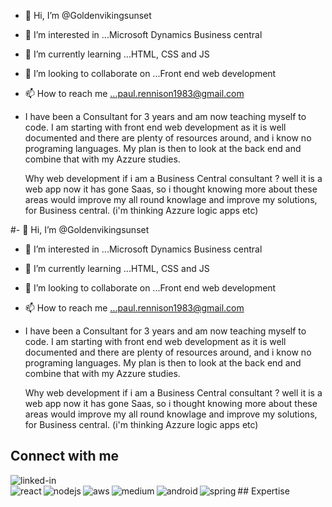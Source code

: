 - 👋 Hi, I’m @Goldenvikingsunset
- 👀 I’m interested in ...Microsoft Dynamics Business central
- 🌱 I’m currently learning ...HTML, CSS and JS
- 💞️ I’m looking to collaborate on ...Front end web development
- 📫 How to reach me ...paul.rennison1983@gmail.com
- I have been a Consultant for 3 years and am now teaching myself to code.
  I am starting with front end web development as it is well documented and there are plenty of resources around, and i know no programing languages.
  My plan is then to look at the back end and combine that with my Azzure studies.
  
  Why web development if i am a Business Central consultant ? well it is a web app now it has gone Saas,
  so i thought knowing more about these areas would improve my all round knowlage and improve my solutions,
  for Business central. (i'm thinking Azzure logic apps etc) 

<!---
Goldenvikingsunset/Goldenvikingsunset is a ✨ special ✨ repository because its `README.md` (this file) appears on your GitHub profile.
You can click the Preview link to take a look at your changes.
--->

#- 👋 Hi, I’m @Goldenvikingsunset
- 👀 I’m interested in ...Microsoft Dynamics Business central
- 🌱 I’m currently learning ...HTML, CSS and JS
- 💞️ I’m looking to collaborate on ...Front end web development
- 📫 How to reach me ...paul.rennison1983@gmail.com
- I have been a Consultant for 3 years and am now teaching myself to code.
  I am starting with front end web development as it is well documented and there are plenty of resources around, and i know no programing languages.
  My plan is then to look at the back end and combine that with my Azzure studies.
  
  Why web development if i am a Business Central consultant ? well it is a web app now it has gone Saas,
  so i thought knowing more about these areas would improve my all round knowlage and improve my solutions,
  for Business central. (i'm thinking Azzure logic apps etc) 

<!---
Goldenvikingsunset/Goldenvikingsunset is a ✨ special ✨ repository because its `README.md` (this file) appears on your GitHub profile.
You can click the Preview link to take a look at your changes.
--->

## Connect with me
[<img align="left" alt="linked-in" src="https://img.shields.io/badge/linkedin-%230077B5.svg?&style=for-the-badge&logo=linkedin&logoColor=white" />](https://www.linkedin.com/in/paul-rennison-599399a1/)
<!---
[<img align="left" alt="medium" src="https://img.shields.io/badge/medium-%2312100E.svg?&style=for-the-badge&logo=medium&logoColor=white" />](https://56faisal.medium.com/)
[<img align="left" alt="stack-overflow" src="https://img.shields.io/badge/stack%20overflow-FE7A16?logo=stack-overflow&logoColor=white&style=for-the-badge" />](https://stackoverflow.com/users/5379437/mohammad-faisal)
[<img align="left" alt="facebook" src="https://img.shields.io/badge/facebook-%231877F2.svg?&style=for-the-badge&logo=facebook&logoColor=white" />](https://www.facebook.com/56faisal/)
[<img align="left" alt="twitter" src="https://img.shields.io/badge/twitter-%231DA1F2.svg?&style=for-the-badge&logo=twitter&logoColor=white" />](https://twitter.com/Mohamma88766694)
<br>
<br>
--->
<br>
## Expertise
<img align="left" alt="react" src="https://img.shields.io/badge/react%20-%2320232a.svg?&style=for-the-badge&logo=react&logoColor=%2361DAFB" />
<img align="left" alt="nodejs" src="https://img.shields.io/badge/node.js%20-%2343853D.svg?&style=for-the-badge&logo=node.js&logoColor=white" />
<img align="left" alt="aws" src="https://img.shields.io/badge/Business Central%20-%23232F3E?logo=amazon-aws&logoColor=white&style=for-the-badge" />
<img align="left" alt="medium" src="https://img.shields.io/badge/Azure-%23316192.svg?&style=for-the-badge&logo=postgresql&logoColor=white" />
<img align="left" alt="android" src="https://img.shields.io/badge/Java%20Script-3DDC84?logo=android&logoColor=white&style=for-the-badge" />
<img align="left" alt="spring" src="https://img.shields.io/badge/Power%20Platform%20-%236DB33F.svg?&style=for-the-badge&logo=spring&logoColor=white" />
<br>
<br>
